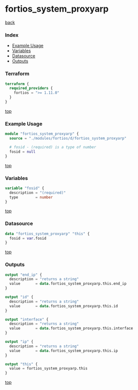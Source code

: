 # fortios_system_proxyarp

[back](../fortios.md)

### Index

- [Example Usage](#example-usage)
- [Variables](#variables)
- [Datasource](#datasource)
- [Outputs](#outputs)

### Terraform

```terraform
terraform {
  required_providers {
    fortios = ">= 1.11.0"
  }
}
```

[top](#index)

### Example Usage

```terraform
module "fortios_system_proxyarp" {
  source = "./modules/fortios/d/fortios_system_proxyarp"

  # fosid - (required) is a type of number
  fosid = null
}
```

[top](#index)

### Variables

```terraform
variable "fosid" {
  description = "(required)"
  type        = number
}
```

[top](#index)

### Datasource

```terraform
data "fortios_system_proxyarp" "this" {
  fosid = var.fosid
}
```

[top](#index)

### Outputs

```terraform
output "end_ip" {
  description = "returns a string"
  value       = data.fortios_system_proxyarp.this.end_ip
}

output "id" {
  description = "returns a string"
  value       = data.fortios_system_proxyarp.this.id
}

output "interface" {
  description = "returns a string"
  value       = data.fortios_system_proxyarp.this.interface
}

output "ip" {
  description = "returns a string"
  value       = data.fortios_system_proxyarp.this.ip
}

output "this" {
  value = fortios_system_proxyarp.this
}
```

[top](#index)